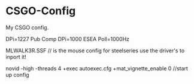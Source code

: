 CSGO-Config
===========

My CSGO config.

DPi=1227 Pub Comp
DPi=1000 ESEA
Poll=1000Hz

MLWALK3R.SSF // is the mouse config for steelseries use the driver's to inport it!

novid  -high -threads 4 +exec autoexec.cfg +mat_vignette_enable 0  //start up config
